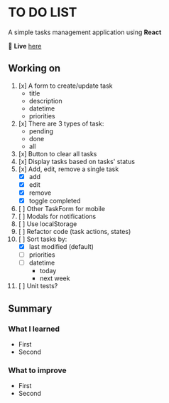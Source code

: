 # TO DO LIST

A simple tasks management application using **React**

🔗 **Live** [here](https://todolist-phuc1nguyen.netlify.app/)

## Working on

1. [x] A form to create/update task
    * title
    * description
    * datetime
    * priorities
2. [x] There are 3 types of task:
    * pending
    * done
    * all
3. [x] Button to clear all tasks
4. [x] Display tasks based on tasks' status
5. [x] Add, edit, remove a single task
    * [x] add
    * [x] edit
    * [x] remove
    * [x] toggle completed
6. [ ] Other TaskForm for mobile
7. [ ] Modals for notifications
8. [ ] Use localStorage
9. [ ] Refactor code (task actions, states)
10. [ ] Sort tasks by:
    * [x] last modified (default)
    * [ ] priorities
    * [ ] datetime
        * today
        * next week
11. [ ] Unit tests?

## Summary

### What I learned

* First
* Second

### What to improve

* First
* Second